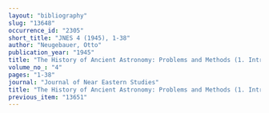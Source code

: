 ```yaml
---
layout: "bibliography"
slug: "13648"
occurrence_id: "2305"
short_title: "JNES 4 (1945), 1-38"
author: "Neugebauer, Otto"
publication_year: "1945"
title: "The History of Ancient Astronomy: Problems and Methods (1. Introduction - 2. Egypt - 3. Mesopotamia - 4. the Hellenistic Period - 5. Special Problems)"
volume_no_: "4"
pages: "1-38"
journal: "Journal of Near Eastern Studies"
title: "The History of Ancient Astronomy: Problems and Methods (1. Introduction - 2. Egypt - 3. Mesopotamia - 4. the Hellenistic Period - 5. Special Problems)"
previous_item: "13651"
---
```

